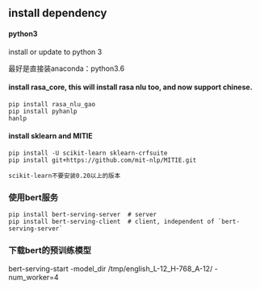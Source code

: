 ## install dependency

#### python3
install or update to python 3

最好是直接装anaconda：python3.6

#### install rasa_core, this will install rasa nlu too, and now support chinese.
```
pip install rasa_nlu_gao
pip install pyhanlp
hanlp
```

#### install sklearn and MITIE

```
pip install -U scikit-learn sklearn-crfsuite
pip install git+https://github.com/mit-nlp/MITIE.git

scikit-learn不要安装0.20以上的版本
```

### 使用bert服务
```
pip install bert-serving-server  # server
pip install bert-serving-client  # client, independent of `bert-serving-server`
```

### 下载bert的预训练模型
bert-serving-start -model_dir /tmp/english_L-12_H-768_A-12/ -num_worker=4 
